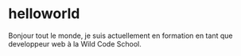 # helloworld


Bonjour tout le monde,
je suis actuellement en formation en tant que developpeur web à la Wild Code School.
